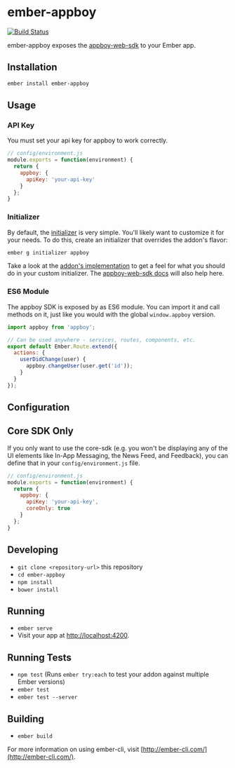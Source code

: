 # ember-appboy
[![Build Status](https://travis-ci.org/blimmer/ember-appboy.svg?branch=master)](https://travis-ci.org/blimmer/ember-appboy)

ember-appboy exposes the [appboy-web-sdk](https://github.com/Appboy/appboy-web-sdk)
to your Ember app.

## Installation

```bash
ember install ember-appboy
```

## Usage

### API Key
You must set your api key for appboy to work correctly.

```javascript
// config/environment.js
module.exports = function(environment) {
  return {
    appboy: {
      apiKey: 'your-api-key'
    }
  };
}
```

### Initializer
By default, the
[initializer](https://github.com/blimmer/ember-appboy/blob/master/addon/initializers/appboy.js)
is very simple. You'll likely want to customize it for your needs. To do this,
create an initializer that overrides the addon's flavor:

```bash
ember g initializer appboy
```

Take a look at the
[addon's implementation](https://github.com/blimmer/ember-appboy/blob/master/addon/initializers/appboy.js)
to get a feel for what you should do in your custom initializer. The
[appboy-web-sdk docs](https://www.appboy.com/documentation/Web/)
will also help here.

### ES6 Module
The appboy SDK is exposed by as ES6 module. You can import it and call methods
on it, just like you would with the global `window.appboy` version.

```javascript
import appboy from 'appboy';

// Can be used anywhere - services, routes, components, etc.
export default Ember.Route.extend({
  actions: {
    userDidChange(user) {
      appboy.changeUser(user.get('id'));
    }
  }
});
```

## Configuration

## Core SDK Only
If you only want to use the core-sdk (e.g. you won't be displaying any of the UI
elements like In-App Messaging, the News Feed, and Feedback), you can define that
in your `config/environment.js` file.

```javascript
// config/environment.js
module.exports = function(environment) {
  return {
    appboy: {
      apiKey: 'your-api-key',
      coreOnly: true
    }
  };
}
```

## Developing

* `git clone <repository-url>` this repository
* `cd ember-appboy`
* `npm install`
* `bower install`

## Running

* `ember serve`
* Visit your app at [http://localhost:4200](http://localhost:4200).

## Running Tests

* `npm test` (Runs `ember try:each` to test your addon against multiple Ember versions)
* `ember test`
* `ember test --server`

## Building

* `ember build`

For more information on using ember-cli, visit [http://ember-cli.com/](http://ember-cli.com/).
